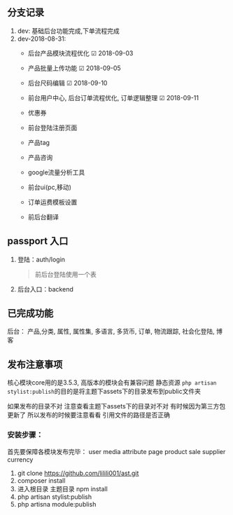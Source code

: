 ## 分支记录
1. dev: 基础后台功能完成,下单流程完成
1. dev-2018-08-31:
    - 后台产品模块流程优化 ☑ 2018-09-03
    - 产品批量上传功能 ☑ 2018-09-05
    - 后台尺码编辑 ☑ 2018-09-10
    - 前台用户中心, 后台订单流程优化, 订单逻辑整理 ☑ 2018-09-11
    
    - 优惠券
    - 前台登陆注册页面
    - 产品tag
    - 产品咨询
    - google流量分析工具
    - 前台ui(pc,移动)
    - 订单运费模板设置
    - 前后台翻译
    
## passport 入口
1. 登陆：auth/login 
    > 前后台登陆使用一个表
2. 后台入口：backend

## 已完成功能
后台：
产品,分类, 属性, 属性集, 多语言, 多货币, 订单, 物流跟踪, 社会化登陆, 博客

## 发布注意事项
核心模块core用的是3.5.3, 高版本的模块会有兼容问题
静态资源 ```php artisan stylist:publish```的目的是将主题下assets下的目录发布到public文件夹

如果发布的目录不对 注意查看主题下assets下的目录对不对 有时候因为第三方包更新了 所以发布的时候要注意看看 引用文件的路径是否正确

### 安装步骤：

首先要保障各模块发布完毕：
user
media
attribute
page
product
sale
supplier
currency

1. git clone https://github.com/lilili001/ast.git
2. composer install
3. 进入根目录 主题目录 npm install
4. php artisan stylist:publish
5. php artisna module:publish